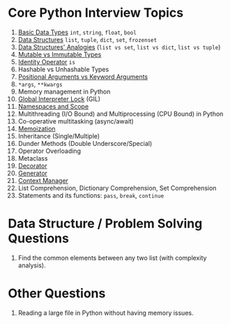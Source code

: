 # Core Python Interview Topics


1. [Basic Data Types](https://github.com/dxillar/python-interview-prep/blob/main/basic-data-types.md) `int`, `string`, `float`, `bool`
1. [Data Structures](https://github.com/dxillar/python-interview-prep/blob/main/inbuilt-data-structures.md) `list`, `tuple`, `dict`, `set`, `frozenset`
1. [Data Structures' Analogies](https://github.com/dxillar/python-interview-prep/blob/main/data-structures-analogies.md) (`list vs set`, `list vs dict`, `list vs tuple`)
1. [Mutable vs Immutable Types](https://github.com/dxillar/python-interview-prep/blob/main/mutable-vs-immutable-types.md)
1. [Identity Operator](https://github.com/dxillar/python-interview-prep/blob/main/identity-operator.md) `is`
1. Hashable vs Unhashable Types
1. [Positional Arguments vs Keyword Arguments](https://github.com/dxillar/python-interview-prep/blob/main/positional-keyword-arguments.md)
1. `*args`, `**kwargs`
1. Memory management in Python
1. [Global Interpreter Lock](https://github.com/dxillar/python-interview-prep/blob/main/gil.md) (GIL)
1. [Namespaces and Scope](https://github.com/dxillar/python-interview-prep/blob/main/namespaces-and-scope.md)
1. Multithreading (I/O Bound) and Multiprocessing (CPU Bound) in Python
1. Co-operative multitasking (async/await)
1. [Memoization](https://github.com/dxillar/python-interview-prep/blob/main/memoization.md)
1. Inheritance (Single/Multiple)
1. Dunder Methods (Double Underscore/Special)
1. Operator Overloading
1. Metaclass
1. [Decorator](https://github.com/dxillar/python-interview-prep/blob/main/decorator.md)
1. [Generator](https://github.com/dxillar/python-interview-prep/blob/main/generator.md)
1. [Context Manager](https://github.com/dxillar/python-interview-prep/blob/main/context-manager.md)
1. List Comprehension, Dictionary Comprehension, Set Comprehension
1. Statements and its functions: `pass`, `break`, `continue`



# Data Structure / Problem Solving Questions
1. Find the common elements between any two list (with complexity analysis).


# Other Questions
1. Reading a large file in Python without having memory issues.
